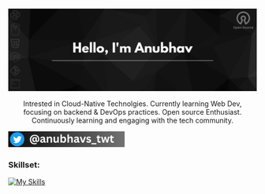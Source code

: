 <p align="center"><img alt="Profile Banner" src="https://github.com/anubhavgh023/anubhavgh023/blob/main/assets/Light%20Blue%20Modern%20Business%20Twitter%20Header.png"></p>

<div align="center">

Intrested in Cloud-Native Technolgies. Currently learning Web Dev, focusing on backend & DevOps practices. Open source Enthusiast. Continuously learning and engaging with the tech community.
  
</div>

<p align="left"> <a href="https://twitter.com/anubhavs_twt" target="blank"><img src="./assets/twitter-handle.jpg" height="32" alt="anubhavs_twt"/></a></p>


<h3 align="left">Skillset:</h3>

<!-- My Skills -->
[![My Skills](https://skillicons.dev/icons?i=html,css,js,py,git,github,bash,linux,vim,vscode,&perline=8)](https://skillicons.dev)

